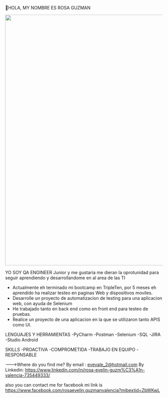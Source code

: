👋HOLA, MY NOMBRE ES  ROSA GUZMAN

<div id="header" align="center">
  <img decoding="async" src="https://github.com/RosaEGV/RosaEGV/blob/main/QA (2).png" width="800"/>
</div>


YO SOY QA ENGINEER Junior y me gustaria me dieran la oprotunidad para seguir aprendiendo y desarrollandome en al area de las TI

- Actualmente eh terminado mi bootcamp en TripleTen, por 5 meses eh aprendido ha realizar testeo en paginas Web y dispositivos moviles.
- Desarrolle un proyecto de automatizacion de testing  para una aplicacion web, con ayuda de Selenium
- He trabajado tanto en back end como en front end para testeo de pruebas.
- Realice un proyecto de una aplicacion en la que se utilizaron tanto APIS como UI.

LENGUAJES Y HERRAMIENTAS
-PyCharm
-Postman
-Selenium
-SQL
-JIRA
-Studio Android

SKILLS
-PROACTIVA
-COMPROMETIDA
-TRABAJO EN EQUIPO
-RESPONSABLE



--->Where do you find me?
By email : evevale_2@hotmail.com
By Linkedin:  https://www.linkedin.com/in/rosa-evelin-guzm%C3%A1n-valencia-735449333/

also you can contact me for facebook mi link is  https://www.facebook.com/rosaevelin.guzmanvalencia?mibextid=ZbWKwL

